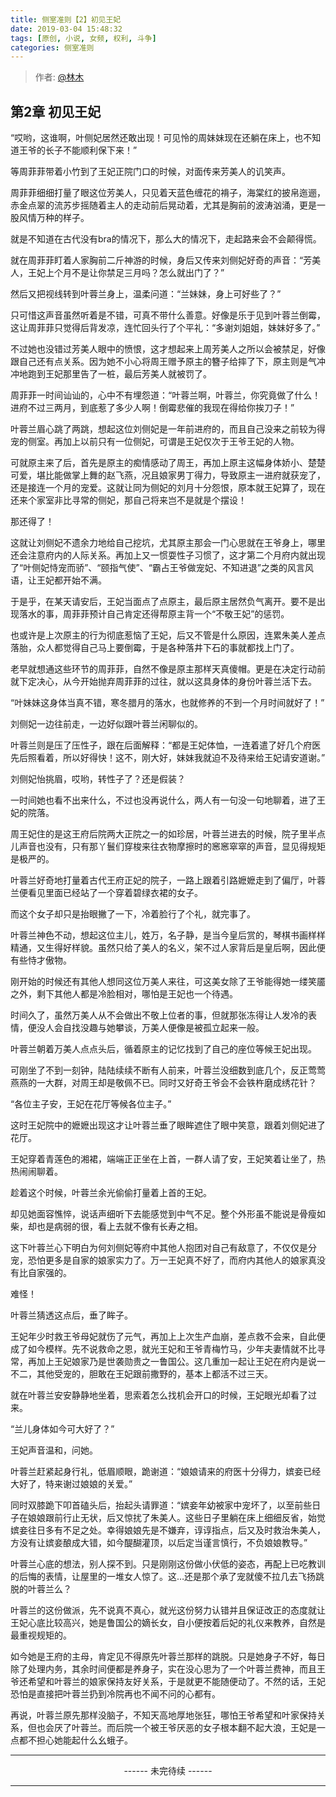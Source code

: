 ```yaml
---
title: 侧室准则【2】初见王妃
date: 2019-03-04 15:48:32
tags: [原创, 小说, 女频, 权利, 斗争]
categories: 侧室准则
---
```


> 作者: [@林木](http://weibo.com/paigu77)

## 第2章 初见王妃

“哎哟，这谁啊，叶侧妃居然还敢出现！可见怜的周妹妹现在还躺在床上，也不知道王爷的长子不能顺利保下来！”

等周菲菲带着小竹到了王妃正院门口的时候，对面传来芳美人的讥笑声。

周菲菲细细打量了眼这位芳美人，只见着天蓝色缠花的褙子，海棠红的披帛迤逦，赤金点翠的流苏步摇随着主人的走动前后晃动着，尤其是胸前的波涛汹涌，更是一股风情万种的样子。

就是不知道在古代没有bra的情况下，那么大的情况下，走起路来会不会颠得慌。

就在周菲菲盯着人家胸前二斤神游的时候，身后又传来刘侧妃好奇的声音：“芳美人，王妃上个月不是让你禁足三月吗？怎么就出门了？”

然后又把视线转到叶蓉兰身上，温柔问道：“兰妹妹，身上可好些了？”

只可惜这声音虽然听着是不错，可真不带什么善意。好像是乐于见到叶蓉兰倒霉，这让周菲菲只觉得后背发凉，连忙回头行了个平礼：“多谢刘姐姐，妹妹好多了。”

不过她也没错过芳美人眼中的愤恨，这才想起来上周芳美人之所以会被禁足，好像跟自己还有点关系。因为她不小心将周王赠予原主的簪子给摔了下，原主则是气冲冲地跑到王妃那里告了一桩，最后芳美人就被罚了。

周菲菲一时间讪讪的，心中不有埋怨道：“叶蓉兰啊，叶蓉兰，你究竟做了什么！进府不过三两月，到底惹了多少人啊！倒霉悲催的我现在得给你挨刀子！”

叶蓉兰眉心跳了两跳，想起这位刘侧妃是一年前进府的，而且自己没来之前较为得宠的侧室。再加上以前只有一位侧妃，可谓是王妃仅次于王爷王妃的人物。

可就原主来了后，首先是原主的痴情感动了周王，再加上原主这幅身体娇小、楚楚可爱，堪比能做掌上舞的赵飞燕，况且娘家男丁得力，导致原主一进府就获宠了，还是接连一个月的宠爱。这就让同为侧妃的刘月十分怨恨，原本就王妃算了，现在还来个家室非比寻常的侧妃，那自己将来岂不是就是个摆设！

那还得了！

这就让刘侧妃不遗余力地给自己挖坑，尤其原主那会一门心思就在王爷身上，哪里还会注意府内的人际关系。再加上又一惯耍性子习惯了，这才第二个月府内就出现了“叶侧妃恃宠而骄”、“颐指气使”、“霸占王爷做宠妃、不知进退”之类的风言风语，让王妃都开始不满。

于是乎，在某天请安后，王妃当面点了点原主，最后原主居然负气离开。要不是出现落水的事，周菲菲预计自己肯定还得帮原主背一个“不敬王妃”的惩罚。

也或许是上次原主的行为彻底惹恼了王妃，后又不管是什么原因，连累朱美人差点落胎，众人都觉得自己马上要倒霉，于是各种落井下石的事就都找上门了。

老早就想通这些环节的周菲菲，自然不像是原主那样天真傻帽。更是在决定行动前就下定决心，从今开始抛弃周菲菲的过往，就以这具身体的身份叶蓉兰活下去。

“叶妹妹这身体当真不错，寒冬腊月的落水，也就修养的不到一个月时间就好了！”

刘侧妃一边往前走，一边好似跟叶蓉兰闲聊似的。

叶蓉兰则是压了压性子，跟在后面解释：“都是王妃体恤，一连着遣了好几个府医先后照看着，所以好得快！这不，刚大好，妹妹我就迫不及待来给王妃请安道谢。”

刘侧妃怡挑眉，哎哟，转性子了？还是假装？

一时间她也看不出来什么，不过也没再说什么，两人有一句没一句地聊着，进了王妃的院落。

周王妃住的是这王府后院两大正院之一的如珍居，叶蓉兰进去的时候，院子里半点儿声音也没有，只有那丫鬟们穿梭来往衣物摩擦时的窸窸窣窣的声音，显见得规矩是极严的。

叶蓉兰好奇地打量着古代王府正妃的院子，一路上跟着引路嬷嬷走到了偏厅，叶蓉兰便看见里面已经站了一个穿着碧绿衣裙的女子。

而这个女子却只是抬眼撇了一下，冷着脸行了个礼，就完事了。

叶蓉兰神色不动，想起这位主儿，姓万，名子静，是当今皇后赏的，琴棋书画样样精通，又生得好样貌。虽然只给了美人的名义，架不过人家背后是皇后啊，因此便有些恃才傲物。

刚开始的时候还有其他人想同这位万美人来往，可这美女除了王爷能得她一缕笑靥之外，剩下其他人都是冷脸相对，哪怕是王妃也一个待遇。

时间久了，虽然万美人从不会做出不敬上位者的事，但就那张冻得让人发冷的表情，便没人会自找没趣与她攀谈，万美人便像是被孤立起来一般。

叶蓉兰朝着万美人点点头后，循着原主的记忆找到了自己的座位等候王妃出现。

可刚坐了不到一刻钟，陆陆续续不断有人前来，叶蓉兰没细数到底几个，反正莺莺燕燕的一大群，对周王却是敬佩不已。同时又好奇王爷会不会铁杵磨成绣花针？

“各位主子安，王妃在花厅等候各位主子。”

这时王妃院中的嬷嬷出现这才让叶蓉兰垂了眼眸遮住了眼中笑意，跟着刘侧妃进了花厅。
 
王妃穿着青莲色的湘裙，端端正正坐在上首，一群人请了安，王妃笑着让坐了，热热闹闹聊着。

趁着这个时候，叶蓉兰余光偷偷打量着上首的王妃。

却见她面容憔悴，说话声细听下去能感觉到中气不足。整个外形虽不能说是骨瘦如柴，却也是病弱的很，看上去就不像有长寿之相。

这下叶蓉兰心下明白为何刘侧妃等府中其他人抱团对自己有敌意了，不仅仅是分宠，恐怕更多是自家的娘家实力了。万一王妃真不好了，而府内其他人的娘家真没有比自家强的。

难怪！

叶蓉兰猜透这点后，垂了眸子。

王妃年少时救王爷母妃就伤了元气，再加上上次生产血崩，差点救不会来，自此便成了如今模样。先不说救命之恩，就光王妃和王爷青梅竹马，少年夫妻情就不比寻常，再加上王妃娘家乃是世袭勋贵之一鲁国公。这几重加一起让王妃在府内是说一不二，其他受宠的，胆敢在王妃跟前撒野的，基本上都活不过三天。

就在叶蓉兰安安静静地坐着，思索着怎么找机会开口的时候，王妃眼光却看了过来。

“兰儿身体如今可大好了？”

王妃声音温和，问她。

叶蓉兰赶紧起身行礼，低眉顺眼，跪谢道：“娘娘请来的府医十分得力，嫔妾已经大好了，特来谢过娘娘的关爱。”

同时双膝跪下叩首磕头后，抬起头请罪道：“嫔妾年幼被家中宠坏了，以至前些日子在娘娘跟前行止无状，后又惊扰了朱美人。这些日子里躺在床上细细反省，始觉嫔妾往日多有不足之处。幸得娘娘先是不嫌弃，谆谆指点，后又及时救治朱美人，方没有让嫔妾酿成大错，如今醍醐灌顶，以后定当谨言慎行，不负娘娘教导。”

叶蓉兰心底的想法，别人探不到。只是刚刚这份做小伏低的姿态，再配上已吃教训的后悔的表情，让屋里的一堆女人惊了。这…还是那个承了宠就傻不拉几去飞扬跳脱的叶蓉兰么？

叶蓉兰的这份做派，先不说真不真心，就光这份努力认错并且保证改正的态度就让王妃心底比较高兴，她是鲁国公的嫡长女，自小便按着后妃的礼仪来教养，自然是最重视规矩的。

如今她是王府的主母，肯定见不得原先叶蓉兰那样的跳脱。只是她身子不好，每日除了处理内务，其余时间便都是养身子，实在没心思为了一个叶蓉兰费神，而且王爷还希望和叶蓉兰的娘家保持友好关系，于是就更不能随便动了。不然的话，王妃恐怕是直接把叶蓉兰扔到冷院再也不闻不问的心都有。

再说，叶蓉兰原先那样没脑子，不知天高地厚地张狂，哪怕王爷希望和叶家保持关系，但也会厌了叶蓉兰。而后院一个被王爷厌恶的女子根本翻不起大浪，王妃是一点都不担心她能起什么幺蛾子。

---

<center> ------ 未完待续 ------ </center>

---
